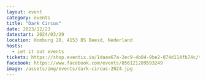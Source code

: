 ```yaml
---
layout: event
category: events
title: "Dark Circus"
date: 2023/12/23
datestart: 2024/03/29
location: Homburg 28, 4153 BS Beesd, Nederland
hosts:
  - Let it out events
tickets: https://shop.eventix.io/1daaa67a-2ec9-4b84-9be2-074d114fb74c/tickets
facebook: https://www.facebook.com/events/856121289593249
image: /assets/img/events/dark-circus-2024.jpg
---
```


